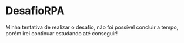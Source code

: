 # DesafioRPA
Minha tentativa de realizar o desafio, não foi possível concluir a tempo, porém irei continuar estudando até conseguir!

